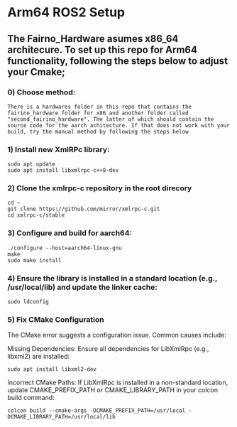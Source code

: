 # Arm64 ROS2 Setup

## The Fairno_Hardware asumes x86_64 architecure. To set up this repo for Arm64 functionality, following the steps below to adjust your Cmake;

### 0) Choose method:
    There is a hardwares folder in this repo that contains the fairino_hardware folder for x86 and another folder called "second_fairino_hardware". The latter of which should contain the source code for the aarch achitecture. If that does not work with your build, try the manual method by following the steps below

### 1) Install new XmlRPc library:
    sudo apt update
    sudo apt install libxmlrpc-c++8-dev


### 2) Clone the xmlrpc-c repository in the root direcory
    cd ~
    git clone https://github.com/mirror/xmlrpc-c.git
    cd xmlrpc-c/stable

### 3) Configure and build for aarch64:

    ./configure --host=aarch64-linux-gnu
    make
    sudo make install

### 4) Ensure the library is installed in a standard location (e.g., /usr/local/lib) and update the linker cache:

    sudo ldconfig

    
### 5) Fix CMake Configuration
The CMake error suggests a configuration issue. Common causes include:

Missing Dependencies: Ensure all dependencies for LibXmlRpc (e.g., libxml2) are installed:

    sudo apt install libxml2-dev

Incorrect CMake Paths: If LibXmlRpc is installed in a non-standard location, update CMAKE_PREFIX_PATH or CMAKE_LIBRARY_PATH in your colcon build command:

    colcon build --cmake-args -DCMAKE_PREFIX_PATH=/usr/local -DCMAKE_LIBRARY_PATH=/usr/local/lib
